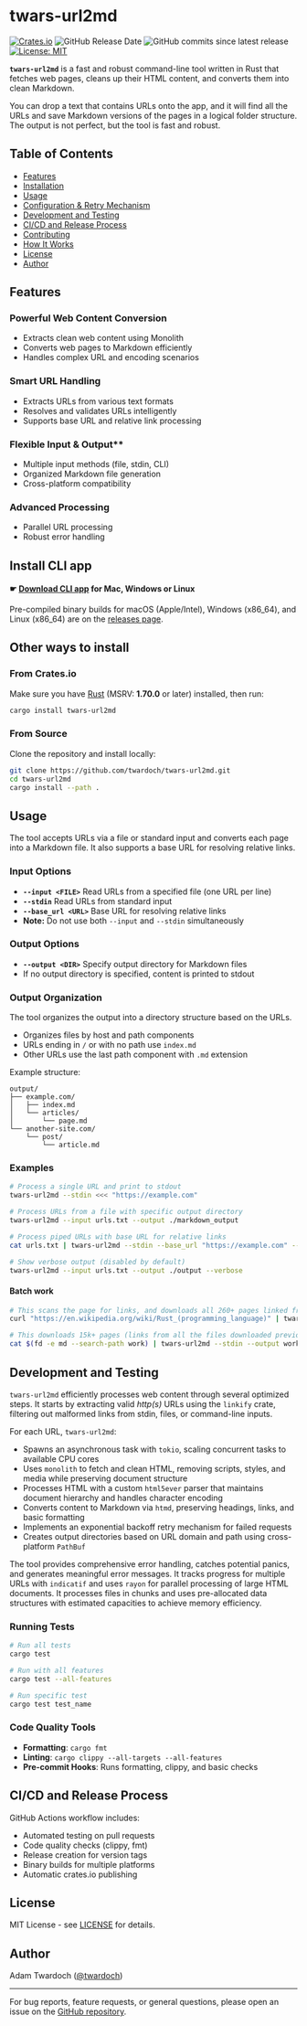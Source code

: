 # twars-url2md

[![Crates.io](https://img.shields.io/crates/v/twars-url2md)](https://crates.io/crates/twars-url2md)
![GitHub Release Date](https://img.shields.io/github/release-date/twardoch/twars-url2md)
![GitHub commits since latest release](https://img.shields.io/github/commits-since/twardoch/twars-url2md/latest)
[![License: MIT](https://img.shields.io/badge/License-MIT-yellow.svg)](https://opensource.org/licenses/MIT)

**`twars-url2md`** is a fast and robust command-line tool written in Rust that fetches web pages, cleans up their HTML content, and converts them into clean Markdown.

You can drop a text that contains URLs onto the app, and it will find all the URLs and save Markdown versions of the pages in a logical folder structure. The output is not perfect, but the tool is fast and robust.

## Table of Contents

- [Features](#features)
- [Installation](#installation)
- [Usage](#usage)
- [Configuration & Retry Mechanism](#configuration--retry-mechanism)
- [Development and Testing](#development-and-testing)
- [CI/CD and Release Process](#cicd-and-release-process)
- [Contributing](#contributing)
- [How It Works](#how-it-works)
- [License](#license)
- [Author](#author)

## Features

### Powerful Web Content Conversion

- Extracts clean web content using Monolith
- Converts web pages to Markdown efficiently
- Handles complex URL and encoding scenarios

### Smart URL Handling

- Extracts URLs from various text formats
- Resolves and validates URLs intelligently
- Supports base URL and relative link processing

### Flexible Input & Output**

- Multiple input methods (file, stdin, CLI)
- Organized Markdown file generation
- Cross-platform compatibility

### Advanced Processing

  - Parallel URL processing
  - Robust error handling

## Install CLI app

#### ☛ [Download CLI app](https://github.com/twardoch/twars-url2md/releases) for Mac, Windows or Linux

Pre-compiled binary builds for macOS (Apple/Intel), Windows (x86_64), and Linux (x86_64) are on the [releases page](https://github.com/twardoch/twars-url2md/releases).

## Other ways to install

### From Crates.io

Make sure you have [Rust](https://www.rust-lang.org/tools/install) (MSRV: **1.70.0** or later) installed, then run:

```bash
cargo install twars-url2md
```

### From Source

Clone the repository and install locally:

```bash
git clone https://github.com/twardoch/twars-url2md.git
cd twars-url2md
cargo install --path .
```

## Usage

The tool accepts URLs via a file or standard input and converts each page into a Markdown file. It also supports a base URL for resolving relative links.

### Input Options

- **`--input <FILE>`**
  Read URLs from a specified file (one URL per line)
- **`--stdin`**
  Read URLs from standard input
- **`--base_url <URL>`**
  Base URL for resolving relative links
- **Note:** Do not use both `--input` and `--stdin` simultaneously

### Output Options

- **`--output <DIR>`**
  Specify output directory for Markdown files
- If no output directory is specified, content is printed to stdout

### Output Organization

The tool organizes the output into a directory structure based on the URLs.

- Organizes files by host and path components
- URLs ending in `/` or with no path use `index.md`
- Other URLs use the last path component with `.md` extension

Example structure:

```
output/
├── example.com/
│   ├── index.md
│   └── articles/
│       └── page.md
└── another-site.com/
    └── post/
        └── article.md
```

### Examples

```bash
# Process a single URL and print to stdout
twars-url2md --stdin <<< "https://example.com"

# Process URLs from a file with specific output directory
twars-url2md --input urls.txt --output ./markdown_output

# Process piped URLs with base URL for relative links
cat urls.txt | twars-url2md --stdin --base_url "https://example.com" --output ./output

# Show verbose output (disabled by default)
twars-url2md --input urls.txt --output ./output --verbose
```

#### Batch work

```bash
# This scans the page for links, and downloads all 260+ pages linked from that page, in about 15 seconds
curl "https://en.wikipedia.org/wiki/Rust_(programming_language)" | twars-url2md --stdin --output work/

# This downloads 15k+ pages (links from all the files downloaded previously) in 8 minutes
cat $(fd -e md --search-path work) | twars-url2md --stdin --output work/
```

## Development and Testing

`twars-url2md` efficiently processes web content through several optimized steps. It starts by extracting valid _http(s)_ URLs using the `linkify` crate, filtering out malformed links from stdin, files, or command-line inputs.

For each URL, `twars-url2md`:

- Spawns an asynchronous task with `tokio`, scaling concurrent tasks to available CPU cores
- Uses `monolith` to fetch and clean HTML, removing scripts, styles, and media while preserving document structure
- Processes HTML with a custom `html5ever` parser that maintains document hierarchy and handles character encoding
- Converts content to Markdown via `htmd`, preserving headings, links, and basic formatting
- Implements an exponential backoff retry mechanism for failed requests
- Creates output directories based on URL domain and path using cross-platform `PathBuf`

The tool provides comprehensive error handling, catches potential panics, and generates meaningful error messages. It tracks progress for multiple URLs with `indicatif` and uses `rayon` for parallel processing of large HTML documents. It processes files in chunks and uses pre-allocated data structures with estimated capacities to achieve memory efficiency.

### Running Tests

```bash
# Run all tests
cargo test

# Run with all features
cargo test --all-features

# Run specific test
cargo test test_name
```

### Code Quality Tools

- **Formatting**: `cargo fmt`
- **Linting**: `cargo clippy --all-targets --all-features`
- **Pre-commit Hooks**: Runs formatting, clippy, and basic checks



## CI/CD and Release Process

GitHub Actions workflow includes:

- Automated testing on pull requests
- Code quality checks (clippy, fmt)
- Release creation for version tags
- Binary builds for multiple platforms
- Automatic crates.io publishing



## License

MIT License - see [LICENSE](LICENSE) for details.

## Author

Adam Twardoch ([@twardoch](https://github.com/twardoch))

---

For bug reports, feature requests, or general questions, please open an issue on the [GitHub repository](https://github.com/twardoch/twars-url2md/issues).
